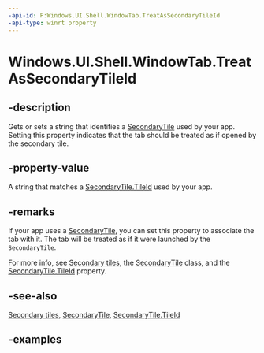 ```yaml
---
-api-id: P:Windows.UI.Shell.WindowTab.TreatAsSecondaryTileId
-api-type: winrt property
---
```


# Windows.UI.Shell.WindowTab.TreatAsSecondaryTileId

<!--
public string TreatAsSecondaryTileId { get; set; }
-->

## -description

Gets or sets a string that identifies a [SecondaryTile](../windows.ui.startscreen/secondarytile.md) used by your app. Setting this property indicates that the tab should be treated as if opened by the secondary tile.

## -property-value

A string that matches a [SecondaryTile.TileId](../windows.ui.startscreen/secondarytile_tileid.md) used by your app.

## -remarks

If your app uses a [SecondaryTile](../windows.ui.startscreen/secondarytile.md), you can set this property to associate the tab with it. The tab will be treated as if it were launched by the `SecondaryTile`.

For more info, see [Secondary tiles](/windows/apps/design/shell/tiles-and-notifications/secondary-tiles), the [SecondaryTile](../windows.ui.startscreen/secondarytile.md) class, and the [SecondaryTile.TileId](../windows.ui.startscreen/secondarytile_tileid.md) property.

## -see-also

[Secondary tiles](/windows/apps/design/shell/tiles-and-notifications/secondary-tiles), [SecondaryTile](../windows.ui.startscreen/secondarytile.md), [SecondaryTile.TileId](../windows.ui.startscreen/secondarytile_tileid.md)

## -examples
